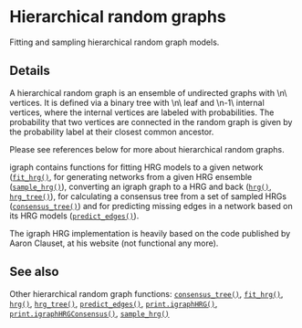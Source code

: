 # Hierarchical random graphs

Fitting and sampling hierarchical random graph models.

## Details

A hierarchical random graph is an ensemble of undirected graphs with
\\n\\ vertices. It is defined via a binary tree with \\n\\ leaf and
\\n-1\\ internal vertices, where the internal vertices are labeled with
probabilities. The probability that two vertices are connected in the
random graph is given by the probability label at their closest common
ancestor.

Please see references below for more about hierarchical random graphs.

igraph contains functions for fitting HRG models to a given network
([`fit_hrg()`](https://r.igraph.org/reference/fit_hrg.md), for
generating networks from a given HRG ensemble
([`sample_hrg()`](https://r.igraph.org/reference/sample_hrg.md)),
converting an igraph graph to a HRG and back
([`hrg()`](https://r.igraph.org/reference/hrg.md),
[`hrg_tree()`](https://r.igraph.org/reference/hrg_tree.md)), for
calculating a consensus tree from a set of sampled HRGs
([`consensus_tree()`](https://r.igraph.org/reference/consensus_tree.md))
and for predicting missing edges in a network based on its HRG models
([`predict_edges()`](https://r.igraph.org/reference/predict_edges.md)).

The igraph HRG implementation is heavily based on the code published by
Aaron Clauset, at his website (not functional any more).

## See also

Other hierarchical random graph functions:
[`consensus_tree()`](https://r.igraph.org/reference/consensus_tree.md),
[`fit_hrg()`](https://r.igraph.org/reference/fit_hrg.md),
[`hrg()`](https://r.igraph.org/reference/hrg.md),
[`hrg_tree()`](https://r.igraph.org/reference/hrg_tree.md),
[`predict_edges()`](https://r.igraph.org/reference/predict_edges.md),
[`print.igraphHRG()`](https://r.igraph.org/reference/print.igraphHRG.md),
[`print.igraphHRGConsensus()`](https://r.igraph.org/reference/print.igraphHRGConsensus.md),
[`sample_hrg()`](https://r.igraph.org/reference/sample_hrg.md)
